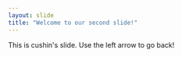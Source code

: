 ```yaml
---
layout: slide
title: "Welcome to our second slide!"
---
```

This is cushin's slide.
Use the left arrow to go back!